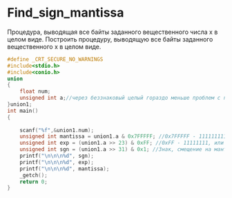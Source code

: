 # Find_sign_mantissa
Процедура, выводящая все байты заданного вещественного числа х в целом виде.
Построить процедуру, выводящую все байты заданного вещественного x в целом виде.

```C
#define _CRT_SECURE_NO_WARNINGS
#include<stdio.h>
#include<conio.h>
union
{
	float num;
	unsigned int a;//через беззнаковый целый гораздо меньше проблем с побитовыми сдвигами, так как не приходится лезть к раззным элементам массива
}union1;
int main()
{
	
	scanf("%f",&union1.num);
	unsigned int mantissa = union1.a & 0x7FFFFF; //0x7FFFFF - 11111111111111111111111, или 23 бита, длина мантиссы, смещение не требуется
	unsigned int exp = (union1.a >> 23) & 0xFF; //0xFF - 11111111, или 8 бит, длиина экспоненты, смещение на мантиссу вправо 
	unsigned int sgn = (union1.a >> 31) & 0x1; //Знак, смещение на мантиссу и экспоненту вправо
	printf("\n\n\n%d", sgn);
	printf("\n\n\n%d", exp);
	printf("\n\n\n%d", mantissa);
	_getch();
	return 0;
}
```

